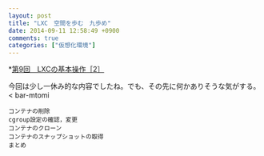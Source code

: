 ```yaml
---
layout: post
title: "LXC　空間を歩む　九歩め"
date: 2014-09-11 12:58:49 +0900
comments: true
categories: ["仮想化環境"]
---
```


*[第9回　LXCの基本操作［2］](http://gihyo.jp/admin/serial/01/linux_containers/0009)

今回は少し一休み的な内容でしたね。でも、その先に何かありそうな気がする。 < bar-mtomi

>
    コンテナの削除
    cgroup設定の確認，変更
    コンテナのクローン
    コンテナのスナップショットの取得
    まとめ
